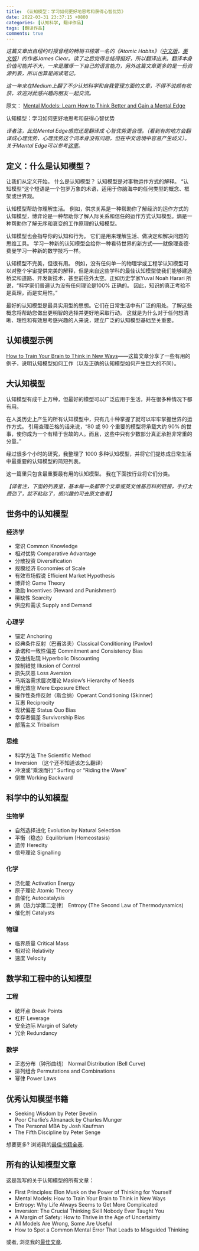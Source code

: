 ```yaml
---
title: 《认知模型：学习如何更好地思考和获得心智优势》
date: 2022-03-31 23:37:15 +0800
categories: [认知科学, 翻译作品]
tags: [翻译作品] 
comments: true
---
```




*这篇文章出自纽约时报曾经的畅销书榜第一名的《Atomic Habits》（[中文版](https://book.douban.com/subject/34326931/)，[英文版](https://book.douban.com/subject/30355759/)）的作者James Clear。读了之后觉得总结得挺好，所以翻译出来。翻译本身价值可能并不大，一来是雕琢一下自己的语言能力，另外这篇文章更多的是一份资源列表，所以也算是阅读笔记。*

*这一年来在Medium上翻了不少认知科学和自我管理方面的文章，不得不说颇有收获，欢迎对此感兴趣的朋友一起交流。*

原文： [Mental Models: Learn How to Think Better and Gain a Mental Edge](https://jamesclear.com/mental-models)

认知模型：学习如何更好地思考和获得心智优势

*译者注，此处Mental Edge感觉还是翻译成 心智优势更合理。（看到有的地方会翻译成心理优势，心理优势这个词本身没有问题，但在中文语境中容易产生歧义）。关于Mental Edge可以参考[这里](https://www.mindsetcollege.co.uk/blog/mental-edge)*。




## 定义：什么是认知模型？


让我们从定义开始。 什么是认知模型？ 认知模型是对事物运作方式的解释。 “认知模型”这个短语是一个包罗万象的术语，适用于你脑海中的任何类型的概念、框架或世界观。

认知模型帮助你理解生活。 例如，供求关系是一种帮助你了解经济的运作方式的认知模型，博弈论是一种帮助你了解人际关系和信任的运作方式认知模型。熵是一种帮助你了解无序和衰变的工作原理的认知模型。

认知模型也会指导你的认知和行为。 它们是用来理解生活、做决定和解决问题的思维工具。 学习一种新的认知模型会给你一种看待世界的新方式——就像理查德·费曼学习一种新的数学技巧一样。

认知模型不完美，但很有用。 例如，没有任何单一的物理学或工程学认知模型可以对整个宇宙提供完美的解释，但是来自这些学科的最佳认知模型使我们能够建造桥梁和道路、开发新技术，甚至前往外太空。正如历史学家Yuval Noah Harari 所说，“科学家们普遍认为没有任何理论是100% 正确的。 因此，知识的真正考验不是真理，而是实用性。”

最好的认知模型是最具实用型的思想。它们在日常生活中有广泛的用处。了解这些概念将帮助您做出更明智的选择并更好地采取行动。 这就是为什么对于任何想清晰、理性和有效思考感兴趣的人来说，建立广泛的认知模型基础至关重要。

## 认知模型示例

[How to Train Your Brain to Think in New Ways](https://jamesclear.com/feynman-mental-models)——这篇文章分享了一些有用的例子，说明认知模型如何工作（以及正确的认知模型如何产生巨大的不同）。

## 大认知模型

认知模型有成千上万种，但最好的模型可以广泛应用于生活，并在很多种情况下都有用。

在人类历史上产生的所有认知模型中，只有几十种掌握了就可以牢牢掌握世界的运作方式。 引用查理芒格的话来说，“80 或 90 个重要的模型将承载大约 90% 的世事，使你成为一个有精于世故的人。而且，这些中只有少数部分真正承担非常重的分量。”

经过很多个小时的研究，我整理了 1000 多种认知模型，并将它们提炼成日常生活中最重要的认知模型的简短列表。

这一篇里只包含最重要最有用的认知模型。 我在下面按行业将它们分类。

*【译者注，下面的列表里，基本每一条都带个文章或英文维基百科的链接，手打太费劲了，就不粘贴了，感兴趣的可去原文查看】*

## 世务中的认知模型

### 经济学

- 常识 Common Knowledge
- 相对优势 Comparative Advantage
- 分散投资 Diversification
- 规模经济 Economies of Scale
- 有效市场假说 Efficient Market Hypothesis
- 博弈论 Game Theory
- 激励 Incentives (Reward and Punishment)
- 稀缺性 Scarcity
- 供应和需求 Supply and Demand


### 心理学

- 锚定 Anchoring
- 经典条件反射（巴甫洛夫）Classical Conditioning (Pavlov)
- 承诺和一致性偏差 Commitment and Consistency Bias
- 双曲线贴现 Hyperbolic Discounting
- 控制错觉 Illusion of Control
- 损失厌恶 Loss Aversion
- 马斯洛需求层次理论 Maslow’s Hierarchy of Needs
- 曝光效应 Mere Exposure Effect
- 操作性条件反射（斯金纳）Operant Conditioning (Skinner)
- 互惠 Reciprocity
- 现状偏差 Status Quo Bias
- 幸存者偏差 Survivorship Bias
- 部落主义 Tribalism

### 思维

- 科学方法 The Scientific Method
- Inversion （这个还不知道该怎么翻译）
- 冲浪或“乘浪而行” Surfing or “Riding the Wave”
- 倒推 Working Backward

## 科学中的认知模型


### 生物学

- 自然选择进化 Evolution by Natural Selection
- 平衡（稳态）Equilibrium (Homeostasis)
- 遗传 Heredity
- 信号理论 Signalling

### 化学

- 活化能 Activation Energy
- 原子理论 Atomic Theory
- 自催化 Autocatalysis
- 熵（热力学第二定律） Entropy (The Second Law of Thermodynamics)
- 催化剂 Catalysts

### 物理

- 临界质量 Critical Mass
- 相对论 Relativity
- 速度 Velocity


## 数学和工程中的认知模型


### 工程

- 破坏点 Break Points
- 杠杆 Leverage
- 安全边际 Margin of Safety
- 冗余 Redundancy

### 数学

- 正态分布（钟形曲线） Normal Distribution (Bell Curve)
- 排列组合 Permutations and Combinations
- 幂律 Power Laws

## 优秀认知模型书籍

- Seeking Wisdom by Peter Bevelin
- Poor Charlie’s Almanack by Charles Munger
- The Personal MBA by Josh Kaufman
- The Fifth Discipline by Peter Senge

想要更多? 浏览我的[最佳书籍全表](https://jamesclear.com/best-books/business).


## 所有的认知模型文章

这是我写的关于认知模型的所有文章：

- First Principles: Elon Musk on the Power of Thinking for Yourself
- Mental Models: How to Train Your Brain to Think in New Ways
- Entropy: Why Life Always Seems to Get More Complicated
- Inversion: The Crucial Thinking Skill Nobody Ever Taught You
- A Margin of Safety: How to Thrive in the Age of Uncertainty
- All Models Are Wrong, Some Are Useful
- How to Spot a Common Mental Error That Leads to Misguided Thinking

或者, 浏览我的[最佳文章](https://jamesclear.com/articles).


